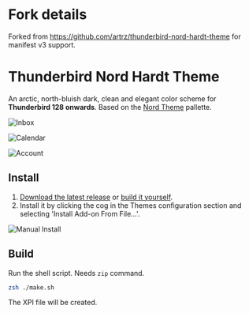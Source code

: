 # Fork details

Forked from  <https://github.com/artrz/thunderbird-nord-hardt-theme> for manifest v3 support.

# Thunderbird Nord Hardt Theme

An arctic, north-bluish dark, clean and elegant color scheme for **Thunderbird 128 onwards**. Based on the [Nord Theme](https://www.nordtheme.com) pallette.

![Inbox](resources/1-inbox.png)

![Calendar](resources/2-calendar.png)

![Account](resources/3-account.png)


## Install

 1. [Download the latest release](https://github.com/artrz/thunderbird-nord-hardt-theme/releases) or [build it yourself](#build).
 2. Install it by clicking the cog in the Themes configuration section and selecting 'Install Add-on From File...'.

![Manual Install](resources/4-install-manual.png)

## Build

Run the shell script. Needs `zip` command.

```zsh
zsh ./make.sh
```

The XPI file will be created.
